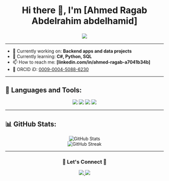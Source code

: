 <h1 align="center">
  Hi there 👋, I'm [Ahmed Ragab Abdelrahim abdelhamid]
</h1>

<h3 align="center">
  <img src="https://readme-typing-svg.demolab.com/?lines=Aspiring+Back-End+Developer;Data+Analyst+in+progress;Learning+C%2B%2B%2C+C%23+and+Python;Always+learning+new+things!&center=true&width=500&height=50">
</h3>

---

- 🔭 Currently working on: **Backend apps and data projects**
- 🌱 Currently learning: **C#, Python, SQL**
- 📫 How to reach me: **[linkedin.com/in/ahmed-ragab-a7041b34b]**
- 🔗 ORCID iD: [0009-0004-5088-6230](https://orcid.org/0009-0004-5088-6230)

---

## 🚀 Languages and Tools:
<p align="center">
  <img src="https://img.shields.io/badge/C++-00599C?style=for-the-badge&logo=c%2B%2B&logoColor=white"/>
  <img src="https://img.shields.io/badge/C%23-239120?style=for-the-badge&logo=c-sharp&logoColor=white"/>
  <img src="https://img.shields.io/badge/Python-3776AB?style=for-the-badge&logo=python&logoColor=white"/>
  <img src="https://img.shields.io/badge/MySQL-4479A1?style=for-the-badge&logo=mysql&logoColor=white"/>
</p>

---

## 📊 GitHub Stats:
<p align="center">
  <img src="https://github-readme-stats.vercel.app/api?username=[ahmedragab13579]&show_icons=true&theme=radical" alt="GitHub Stats"/>
  <br>
  <img src="https://github-readme-streak-stats.herokuapp.com/?user=[ahmedragab13579]&theme=radical" alt="GitHub Streak"/>
</p>

---

<h3 align="center">🌟 Let's Connect 🌟</h3>
<p align="center">
  <a href="https://linkedin.com/in/[رابط لينكدإن]" target="_blank">
    <img src="https://img.shields.io/badge/LinkedIn-0A66C2?style=for-the-badge&logo=linkedin&logoColor=white"/>
  </a>
  <a href="mailto:[ahmedharidy2019@gmail.com]" target="_blank">
    <img src="https://img.shields.io/badge/Email-D14836?style=for-the-badge&logo=gmail&logoColor=white"/>
  </a>
</p>

